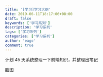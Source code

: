 ```yaml
---
title: '[学习]学习大纲'
date: 2019-06-11T18:17:06+08:00
draft: false
keywords: ['学习系列']
description: '学习系列'
tags: ['学习系列']
categories: ['学习系列']
author: 'eago'
comment: true
---
```


计划 45 天系统整理一下前端知识，并整理出笔记

[脑图](http://naotu.baidu.com/file/71c299fdf9c35d6dd700e51f0e82f3f6)
